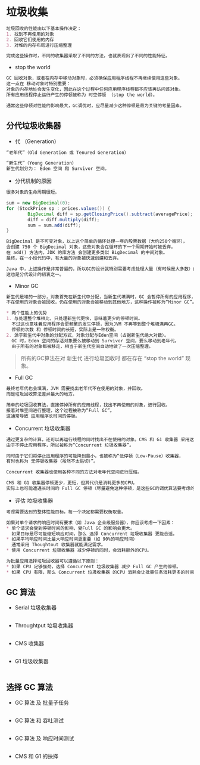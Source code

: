 # 垃圾收集
```md
垃圾回收的性能由以下基本操作决定：
1. 找到不再使用的对象
2. 回收它们使用的内存
3. 对堆的内存布局进行压缩整理

完成这些操作时，不同的收集器采取了不同的方法，也就表现出了不同的性能特征。
```

* stop the world
```md
GC 回收对象，或者在内存中移动对象时，必须确保应用程序线程不再继续使用这些对象。
这一点在 移动对象时特别重要：
对象的内存地址会发生变化，因此在这个过程中任何应用程序线程都不应该再访问该对象。
所有应用线程停止运行产生的停顿被称为 时空停顿 （stop the world）。

通常这些停顿对性能的影响最大，GC调优时，应尽量减少这种停顿是最为关键的考量因素。
```

## 分代垃圾收集器
* 代 （Generation）
```md
“老年代”（Old Generation 或 Tenured Generation）

“新生代”（Young Generation）
新生代划分为： Eden 空间 和 Survivor 空间。
```

* 分代机制的原因
```md
很多对象的生命周期很短。
```
```java
sum = new BigDecimal(0);
for (StockPrice sp : prices.values()) {
        BigDecimal diff = sp.getClosingPrice().subtract(averagePrice);
        diff = diff.multiply(diff);
        sum = sum.add(diff);
}
```
```md
BigDecimal 是不可变对象，以上这个简单的循环处理一年的股票数据（大约250个循环），
会创建 750 个 BigDecimal 对象，这些对象会在循环的下一个周期开始时被丢弃。
在 add() 方法内，JDK 的库方法 会创建更多类似 BigDecimal 的中间对象。
最终，在一小段代码中，有大量的对象被快速创建和丢弃。
```
```md
Java 中，上述操作是非常普遍的，所以GC的设计就特别需要考虑处理大量（有时候是大多数）的临时对象。
这也是分代设计的初衷之一。
```
* Minor GC
```md
新生代是堆的一部分，对象首先在新生代中分配，当新生代填满时，GC 会暂停所有的应用程序，回收新生代空间。
不在使用的对象会被回收，仍在使用的对象会被移动到其他地方，这种操作被称为“Minor GC”。

* 两个性能上的优势
1. 与处理整个堆相比，只处理新生代更快，意味着更少的停顿时间。
  不过这也意味着应用程序会更频繁的发生停顿，因为JVM 不再等到整个堆填满再GC。
  停顿的次数 和 停顿时间的长短，实际上是一种权衡。
2. 源于新生代中对象的分配方式，对象分配与Eden空间（占据新生代绝大对数）。
  GC 时，Eden 空间的存活对象要么被移动到 Survivor 空间，要么移动到老年代。
  由于所有的对象都被移走，相当于新生代空间自动地做了一次压缩整理。
```
> 所有的GC算法在对 新生代 进行垃圾回收时 都在存在 “stop the world” 现象。

* Full GC
```md
最终老年代也会填满，JVM 需要找出老年代不在使用的对象，并回收。
而是垃圾回收算法差异最大的地方。

简单的垃圾回收算法，直接停掉所有的应用线程，找出不再使用的对象，进行回收。
接着对堆空间进行整理，这个过程被称为“Full GC”。
这通常导致 应用程序长时间的停顿。
```

* Concurrent 垃圾收集器
```md
通过更复杂的计算，还可以再运行线程的同时找出不在使用的对象。CMS 和 G1 收集器 采用这种方式。
由于不停止应用程序，所以被称为“Concurrent 垃圾收集器”。

同时由于它们将停止应用程序的可能降到最小，也被称为“低停顿（Low-Pause）收集器，
有时也称为 无停顿收集器（虽然不太贴切）”。

Concurrent 收集器也使用各种不同的方法对老年代空间进行压缩。

CMS 和 G1 收集器停顿更少，更短，但其代价是消耗更多的CPU。
实际上也可能遭遇长时间的 Full GC 停顿（尽量避免这种停顿，是这些GC的调优算法要考虑的重要方面）
```

* 评估 垃圾收集器
```md
考虑需要达到的整体性能目标。每一个决定都需要权衡取舍。

如果对单个请求的响应时间有要求（如 Java 企业级服务器），你应该考虑一下因素：
* 单个请求会受到停顿时间的影响，受Full GC 的影响会更大。
  如果目标是尽可能缩短响应时间，那么 选择 Concurrent 垃圾收集器 更能合适。
* 如果平均响应时间比最大响应时间更重要（如 90%的响应时间）
  通常采用 Thoughtout 收集器就能满足需求。
* 使用 Concurrent 垃圾收集器 减少停顿的同时，会消耗额外的CPU。

为批量应用选择垃圾回收器可以遵循以下原则：
* 如果 CPU 足够强劲，选择 Concurrent 垃圾收集器 减少 Full GC 产生的停顿。
* 如果 CPU 有限，那么 Concurrent 垃圾收集器 的CPU 消耗会让批量任务消耗更多的时间。
```
## GC 算法
* Serial 垃圾收集器
```md

```
* Throughtput 垃圾收集器
```md

```
* CMS 收集器
```md

```
* G1 垃圾收集器
```md

```
## 选择 GC 算法
* GC 算法 及 批量子任务
```md

```
* GC 算法 和 吞吐测试
```md

```
* GC 算法 及 响应时间测试
```md

```
* CMS 和 G1 的抉择
```md

```







